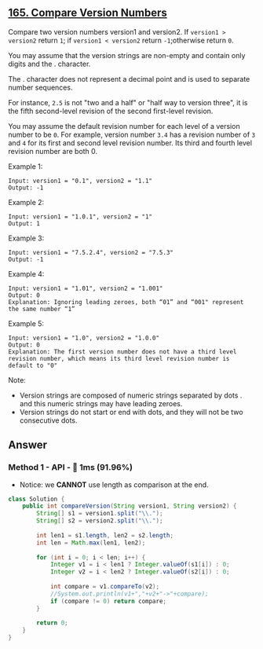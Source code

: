 ## [165. Compare Version Numbers](https://leetcode.com/problems/compare-version-numbers/)

Compare two version numbers version1 and version2.
If `version1 > version2` return `1`; if `version1 < version2` return `-1`;otherwise return `0`.

You may assume that the version strings are non-empty and contain only digits and the . character.

The . character does not represent a decimal point and is used to separate number sequences.

For instance, `2.5` is not "two and a half" or "half way to version three", it is the fifth second-level revision of the second first-level revision.

You may assume the default revision number for each level of a version number to be `0`. For example, version number `3.4` has a revision number of `3` and `4` for its first and second level revision number. Its third and fourth level revision number are both 0.

 

Example 1:
```
Input: version1 = "0.1", version2 = "1.1"
Output: -1
```
Example 2:
```
Input: version1 = "1.0.1", version2 = "1"
Output: 1
```
Example 3:
```
Input: version1 = "7.5.2.4", version2 = "7.5.3"
Output: -1
```
Example 4:
```
Input: version1 = "1.01", version2 = "1.001"
Output: 0
Explanation: Ignoring leading zeroes, both “01” and “001" represent the same number “1”
```
Example 5:
```
Input: version1 = "1.0", version2 = "1.0.0"
Output: 0
Explanation: The first version number does not have a third level revision number, which means its third level revision number is default to "0"
``` 

Note:

- Version strings are composed of numeric strings separated by dots . and this numeric strings may have leading zeroes.
- Version strings do not start or end with dots, and they will not be two consecutive dots.

## Answer
### Method 1 - API - :rabbit: 1ms (91.96%)

- Notice: we **CANNOT** use length as comparison at the end.

```java
class Solution {
    public int compareVersion(String version1, String version2) {
        String[] s1 = version1.split("\\.");
        String[] s2 = version2.split("\\.");
        
        int len1 = s1.length, len2 = s2.length;
        int len = Math.max(len1, len2);
        
        for (int i = 0; i < len; i++) {
            Integer v1 = i < len1 ? Integer.valueOf(s1[i]) : 0;
            Integer v2 = i < len2 ? Integer.valueOf(s2[i]) : 0;
            
            int compare = v1.compareTo(v2);
            //System.out.println(v1+","+v2+"->"+compare);
            if (compare != 0) return compare;
        }
        
        return 0;
    }
}
```
